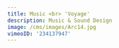 ```yaml
---
title: Music <br> 'Voyage'
description: Music & Sound Design
image: /cms/images/Arc14.jpg
vimeoID: '234137947'
---
```




